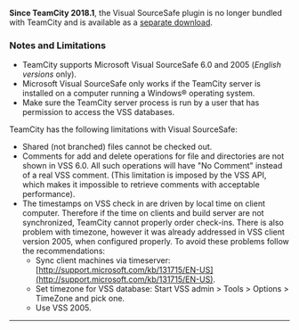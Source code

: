 [//]: # (title: Visual SourceSafe)
[//]: # (auxiliary-id: Visual SourceSafe)
<note>

__Since TeamCity 2018.1__, the Visual SourceSafe plugin is no longer bundled with TeamCity and is available as a [separate download](https://plugins.jetbrains.com/plugin/10902-vcs-support-vss).
</note>

### Notes and Limitations
* TeamCity supports Microsoft Visual SourceSafe 6.0 and 2005 (_English versions_ only).
* Microsoft Visual SourceSafe only works if the TeamCity server is installed on a computer running a Windows® operating system.
* Make sure the TeamCity server process is run by a user that has permission to access the VSS databases.

TeamCity has the following limitations with Visual SourceSafe:
* Shared (not branched) files cannot be checked out.
* Comments for add and delete operations for file and directories are not shown in VSS 6.0. All such operations will have "No Comment" instead of a real VSS comment. (This limitation is imposed by the VSS API, which makes it impossible to retrieve comments with acceptable performance).
* The timestamps on VSS check in are driven by local time on client computer. Therefore if the time on clients and build server are not synchronized, TeamCity cannot properly order check\-ins. There is also problem with timezone, however it was already addressed in VSS client version 2005, when configured properly. To avoid these problems follow the recommendations:
  * Sync client machines via timeserver: [http://support.microsoft.com/kb/131715/EN-US](http://support.microsoft.com/kb/131715/EN-US).
  * Set timezone for VSS database: Start VSS admin &gt; Tools &gt; Options &gt; TimeZone and pick one.
  * Use VSS 2005.

__ __